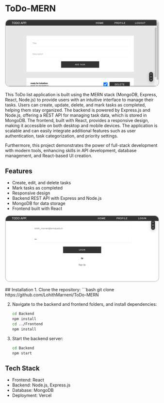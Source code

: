 # ToDo-MERN
<p align="center">
  <img src="todo.png" alt="Home Page" width="600" style="border: 2px solid #ccc; border-radius: 15px;">
</p>
This ToDo list application is built using the MERN stack (MongoDB, Express, React, Node.js) to provide users with an intuitive interface to manage their tasks. Users can create, update, delete, and mark tasks as completed, helping them stay organized. The backend is powered by Express.js and Node.js, offering a REST API for managing task data, which is stored in MongoDB. The frontend, built with React, provides a responsive design, making it accessible on both desktop and mobile devices. The application is scalable and can easily integrate additional features such as user authentication, task categorization, and priority settings.

Furthermore, this project demonstrates the power of full-stack development with modern tools, enhancing skills in API development, database management, and React-based UI creation.

## Features
- Create, edit, and delete tasks
- Mark tasks as completed
- Responsive design
- Backend REST API with Express and Node.js
- MongoDB for data storage
- Frontend built with React
<p align="center">
  <img src="login_todo.png" alt="Home Page" width="600" style="border: 2px solid #ccc; border-radius: 15px;">
</p>
## Installation
1. Clone the repository:
   ```bash
   git clone https://github.com/LohithMarneni/ToDo-MERN
   
2. Navigate to the backend and frontend folders, and install dependencies:
    ```bash
    cd Backend
    npm install
    cd ../Frontend
    npm install 
3. Start the backend server:
    ```bash
    cd Backend
    npm start
    
## Tech Stack
- Frontend: React
- Backend: Node.js, Express.js
- Database: MongoDB
- Deployment: Vercel
